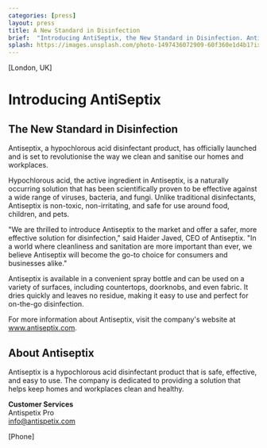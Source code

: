```yaml
---
categories: [press]
layout: press
title: A New Standard in Disinfection
brief:  "Introducing AntiSeptix, the New Standard in Disinfection. Antiseptix, a hypochlorous acid disinfectant product, has officially launched and is set to revolutionise the way we clean and sanitise our homes and workplaces."
splash: https://images.unsplash.com/photo-1497436072909-60f360e1d4b1?ixlib=rb-1.2.1&ixid=MnwxMjA3fDB8MHxwaG90by1wYWdlfHx8fGVufDB8fHx8&auto=format&fit=crop&w=2232&q=80
---
```


[London, UK]

# Introducing AntiSeptix

## The New Standard in Disinfection

Antiseptix, a hypochlorous acid disinfectant product, has officially launched and is set to revolutionise the way we clean and sanitise our homes and workplaces.

Hypochlorous acid, the active ingredient in Antiseptix, is a naturally occurring solution that has been scientifically proven to be effective against a wide range of viruses, bacteria, and fungi. Unlike traditional disinfectants, Antiseptix is non-toxic, non-irritating, and safe for use around food, children, and pets.

"We are thrilled to introduce Antiseptix to the market and offer a safer, more effective solution for disinfection," said Haider Javed, CEO of Antiseptix. "In a world where cleanliness and sanitation are more important than ever, we believe Antiseptix will become the go-to choice for consumers and businesses alike."

Antiseptix is available in a convenient spray bottle and can be used on a variety of surfaces, including countertops, doorknobs, and even fabric. It dries quickly and leaves no residue, making it easy to use and perfect for on-the-go disinfection.

For more information about Antiseptix, visit the company's website at www.antiseptix.com.

## About Antiseptix

Antiseptix is a hypochlorous acid disinfectant product that is safe, effective, and easy to use. The company is dedicated to providing a solution that helps keep homes and workplaces clean and healthy.

**Customer Services**<br>
Antispetix Pro<br>
info@antispetix.com

[Phone]